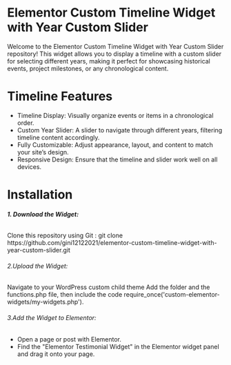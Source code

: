 <h1>Elementor Custom Timeline Widget with Year Custom Slider</h1>
<p>Welcome to the Elementor Custom Timeline Widget with Year Custom Slider repository! This widget allows you to display a timeline with a custom slider for selecting different years, making it perfect for showcasing historical events, project milestones, or any chronological content.</p>
<h1>Timeline Features</h1>
        <ul>
            <li>Timeline Display: Visually organize events or items in a chronological order.</li>
            <li>Custom Year Slider: A slider to navigate through different years, filtering timeline content accordingly.</li>
            <li>Fully Customizable: Adjust appearance, layout, and content to match your site’s design.</li>
            <li>Responsive Design: Ensure that the timeline and slider work well on all devices.</li>
        </ul>

<h1>Installation</h1>
<h6><b>1. Download the Widget:</b></h6>
<p>Clone this repository using Git  : git clone https://github.com/gini12122021/elementor-custom-timeline-widget-with-year-custom-slider.git</p>
<h6>2.Upload the Widget:</h6>
<p>Navigate to your WordPress custom child theme  Add the folder and the functions.php file, then include the code require_once('custom-elementor-widgets/my-widgets.php').</p>
<h6>3.Add the Widget to Elementor:</h6>
<ul><li>Open a page or post with Elementor.</li>
  <li>Find the "Elementor Testimonial Widget" in the Elementor widget panel and drag it onto your page.</li>
</ul>



